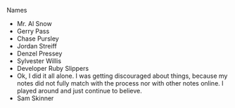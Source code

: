 Names

* Mr. Al Snow
* Gerry Pass
* Chase Pursley
* Jordan Streiff
* Denzel Pressey
* Sylvester Willis
* Developer Ruby Slippers
* Ok, I did it all alone. I was getting discouraged about things, because my notes did not fully match with the process nor with other notes online.  I played around and just continue to believe.  
* Sam Skinner
